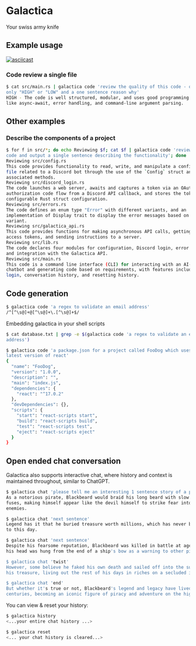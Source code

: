 # Galactica

Your swiss army knife

## Example usage

[![asciicast](https://asciinema.org/a/KumzgCUpylL4ipEPIdMN4jaU6.svg)](https://asciinema.org/a/KumzgCUpylL4ipEPIdMN4jaU6)

### Code review a single file
```sh
$ cat src/main.rs | galactica code 'review the quality of this code - output 
only "HIGH" or "LOW" and a one sentence reason why'
HIGH - The code is well structured, modular, and uses good programming practices 
like async-await, error handling, and command-line argument parsing.
```

## Other examples

### Describe the components of a project
```sh
$ for f in src/*; do echo Reviewing $f; cat $f | galactica code 'review this 
code and output a single sentence describing the functionality'; done
Reviewing src/config.rs
This code provides functionality to read, write, and manipulate a configuration 
file related to a Discord bot through the use of the `Config` struct and 
associated methods.
Reviewing src/discord_login.rs
The code launches a web server, awaits and captures a token via an OAuth2 
authorization code flow from a Discord API callback, and stores the token in a 
configurable Rust struct configuration.
Reviewing src/errors.rs
The code defines an enum type "Error" with different variants, and an 
implementation of Display trait to display the error messages based on the 
variant.
Reviewing src/galactica_api.rs
This code provides functions for making asynchronous API calls, getting Discord 
access tokens, and sending instructions to a server.
Reviewing src/lib.rs
The code declares four modules for configuration, Discord login, error handling, 
and integration with the Galactica API.
Reviewing src/main.rs
This code is a command line interface (CLI) for interacting with an AI-powered 
chatbot and generating code based on requirements, with features including 
login, conversation history, and resetting history.
```

## Code generation

```sh
$ galactica code 'a regex to validate an email address'
/^[^\s@]+@[^\s@]+\.[^\s@]+$/
```

Embedding galactica in your shell scripts
```sh
$ cat database.txt | grep -e $(galactica code 'a regex to validate an email 
address')
```

```sh
$ galactica code 'a package.json for a project called FooDog which uses the 
latest version of react'
{
  "name": "FooDog",
  "version": "1.0.0",
  "description": "",
  "main": "index.js",
  "dependencies": {
    "react": "^17.0.2"
  },
  "devDependencies": {},
  "scripts": {
    "start": "react-scripts start",
    "build": "react-scripts build",
    "test": "react-scripts test",
    "eject": "react-scripts eject"
  }
}
```

## Open ended chat conversation

Galactica also supports interactive chat, where history and context is 
maintained throughout, similar to ChatGPT.

```sh
$ galactica chat 'please tell me an interesting 1 sentence story of a pirate'
As a notorious pirate, Blackbeard would braid his long beard with slow burning 
fuses, making himself appear like the devil himself to strike fear into his 
enemies.

$ galactica chat 'next sentence'
Legend has it that he buried treasure worth millions, which has never been found 
to this day.

$ galactica chat 'next sentence'
Despite his fearsome reputation, Blackbeard was killed in battle at age 38, and 
his head was hung from the end of a ship's bow as a warning to other pirates.

$ galactica chat 'twist'
However, some believe he faked his own death and sailed off into the sunset with 
his treasure, living out the rest of his days in riches on a secluded island.

$ galactica chat 'end'
But whether it's true or not, Blackbeard's legend and legacy have lived on for 
centuries, becoming an iconic figure of piracy and adventure on the high seas.
```

You can view & reset your history:

```sh
$ galactica history
<...your entire chat history ...>

$ galactica reset
<... your chat history is cleared...>
```